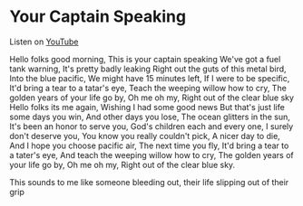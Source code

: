 # Your Captain Speaking

Listen on [YouTube](https://youtu.be/mttTmwnqGNY?si=Inw3HY-Q5-o6Ga9M)

Hello folks good morning,
This is your captain speaking
We've got a fuel tank warning,
It's pretty badly leaking
Right out the guts of this metal bird,
Into the blue pacific,
We might have 15 minutes left,
If I were to be specific,
It'd bring a tear to a tatar's eye, 
Teach the weeping willow how to cry,
The golden years of your life go by,
Oh me oh my,
Right out  of the clear blue sky
Hello folks its me again,
Wishing I had some good news
But that's just life some days you win,
And other days you lose,
The ocean glitters in the sun,
It's been an honor to serve you,
God's children each and every one,
I surely don't deserve you,
You know you really couldn't pick,
A nicer day to die,
And I hope you choose pacific air,
The next time you fly,
It'd bring a tear to a tater's eye,
And teach the weeping willow how to cry,
The golden years of your life go by,
Oh me oh my,
Right out of the clear blue sky.


This sounds to me like someone bleeding out, their life slipping out of their grip
